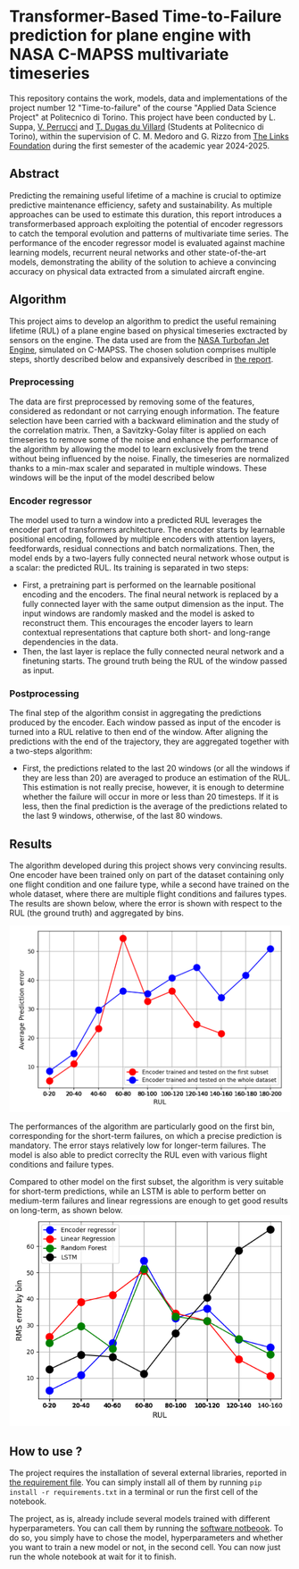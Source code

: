 # Transformer-Based Time-to-Failure prediction for plane engine with NASA C-MAPSS multivariate timeseries

This repository contains the work, models, data and implementations of the project number 12 "Time-to-failure" of the course "Applied Data Science Project" at Politecnico di Torino. This project have been conducted by L. Suppa, [V. Perrucci](https://github.com/Vito-Perrucci) and [T. Dugas du Villard](https://github.com/Tanguy-ddv) (Students at Politecnico di Torino), within the supervision of C. M. Medoro and G. Rizzo from [The Links Foundation](https://linksfoundation.com/en/) during the first semester of the academic year 2024-2025.


## Abstract

Predicting the remaining useful lifetime of a machine is crucial to optimize predictive maintenance efficiency, safety and sustainability. As multiple approaches can be used to estimate this duration, this report introduces a transformerbased approach exploiting the potential of encoder regressors to catch the temporal evolution and patterns of multivariate time series. The performance of the encoder regressor model is evaluated against machine learning models, recurrent neural networks and other state-of-the-art models, demonstrating the ability of the solution to achieve a convincing accuracy on physical data extracted from a simulated aircraft engine.

## Algorithm

This project aims to develop an algorithm to predict the useful remaining lifetime (RUL) of a plane engine based on physical timeseries exctracted by sensors on the engine. The data used are from the [NASA Turbofan Jet Engine](https://www.kaggle.com/datasets/behrad3d/nasa-cmaps), simulated on C-MAPSS. The chosen solution comprises multiple steps, shortly described below and expansively described in [the report](TTF-P12-Report.pdf).

### Preprocessing

The data are first preprocessed by removing some of the features, considered as redondant or not carrying enough information. The feature selection have been carried with a backward elimination and the study of the correlation matrix. Then, a Savitzky-Golay filter is applied on each timeseries to remove some of the noise and enhance the performance of the algorithm by allowing the model to learn exclusively from the trend without being influenced by the noise. Finally, the timeseries are normalized thanks to a min-max scaler and separated in multiple windows. These windows will be the input of the model described below

### Encoder regressor

The model used to turn a window into a predicted RUL leverages the encoder part of transformers architecture. The encoder starts by learnable positional encoding, followed by multiple encoders with attention layers, feedforwards, residual connections and batch normalizations. Then, the model ends by a two-layers fully connected neural network whose output is a scalar: the predicted RUL. Its training is separated in two steps:
- First, a pretraining part is performed on the learnable positional encoding and the encoders. The final neural network is replaced by a fully connected layer with the same output dimension as the input. The input windows are randomly masked and the model is asked to reconstruct them. This encourages the encoder layers to learn contextual representations that capture both short- and long-range dependencies in the data. 
- Then, the last layer is replace the fully connected neural network and a finetuning starts. The ground truth being the RUL of the window passed as input.

### Postprocessing

The final step of the algorithm consist in aggregating the predictions produced by the encoder. Each window passed as input of the encoder is turned into a RUL relative to then end of the window. After aligning the predictions with the end of the trajectory, they are aggregated together with a two-steps algorithm:
- First, the predictions related to the last 20 windows (or all the windows if they are less than 20) are averaged to produce an estimation of the RUL. This estimation is not really precise, however, it is enough to determine whether the failure will occur in more or less than 20 timesteps. If it is less, then the final prediction is the average of the predictions related to the last 9 windows, otherwise, of the last 80 windows.

## Results

The algorithm developed during this project shows very convincing results. One encoder have been trained only on part of the dataset containing only one flight condition and one failure type, while a second have trained on the whole dataset, where there are multiple flight conditions and failures types. The results are shown below, where the error is shown with respect to the RUL (the ground truth) and aggregated by bins. 

![Results](docs/results.png)

The performances of the algorithm are particularly good on the first bin, corresponding for the short-term failures, on which a precise prediction is mandatory. The error stays relatively low for longer-term failures. The model is also able to predict correclty the RUL even with various flight conditions and failure types.

Compared to other model on the first subset, the algorithm is very suitable for short-term predictions, while an LSTM is able to perform better on medium-term failures and linear regressions are enough to get good results on long-term, as shown below.
![Comparison with other models](docs/comparison.png)

## How to use ?

The project requires the installation of several external libraries, reported in [the requirement file](requirements.txt). You can simply install all of them by running ``pip install -r requirements.txt`` in a terminal or run the first cell of the notebook.

The project, as is, already include several models trained with different hyperparameters. You can call them by running the [software notbeook](software.ipynb). To do so, you simply have to chose the model, hyperparameters and whether you want to train a new model or not, in the second cell. You can now just run the whole notebook at wait for it to finish.
